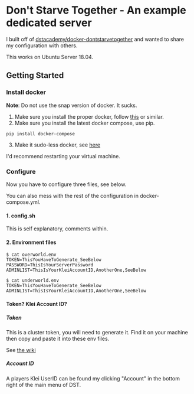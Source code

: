 # Don't Starve Together - An example dedicated server

I built off of [dstacademy/docker-dontstarvetogether](https://github.com/fairplay-zone/docker-dontstarvetogether) and wanted to share my configuration with others.

This works on Ubuntu Server 18.04.

## Getting Started

### Install docker

**Note**: Do not use the snap version of docker. It sucks.

1. Make sure you install the proper docker, follow [this](https://docs.docker.com/engine/install/ubuntu/) or similar.
2. Make sure you install the latest docker compose, use pip.

```
pip install docker-compose
```

3. Make it sudo-less docker, see [here](https://docs.docker.com/engine/install/linux-postinstall/)

I'd recommend restarting your virtual machine.

### Configure

Now you have to configure three files, see below.

You can also mess with the rest of the configuration in docker-compose.yml.

#### 1. config.sh

This is self explanatory, comments within.

#### 2. Environment files

```
$ cat overworld.env
TOKEN=ThisYouHaveToGenerate_SeeBelow
PASSWORD=ThisIsYourServerPassword
ADMINLIST=ThisIsYourKleiAccountID,AnotherOne,SeeBelow
```

```
$ cat underworld.env
TOKEN=ThisYouHaveToGenerate_SeeBelow
ADMINLIST=ThisIsYourKleiAccountID,AnotherOne,SeeBelow
```

#### Token? Klei Account ID?

##### Token

This is a cluster token, you will need to generate it. Find it on your machine then copy and paste it into these env files.

See [the wiki](https://dontstarve.fandom.com/wiki/Guides/Don%E2%80%99t_Starve_Together_Dedicated_Servers#Server_Tokens)

##### Account ID

A players Klei UserID can be found my clicking "Account" in the bottom right of the main menu of DST.
